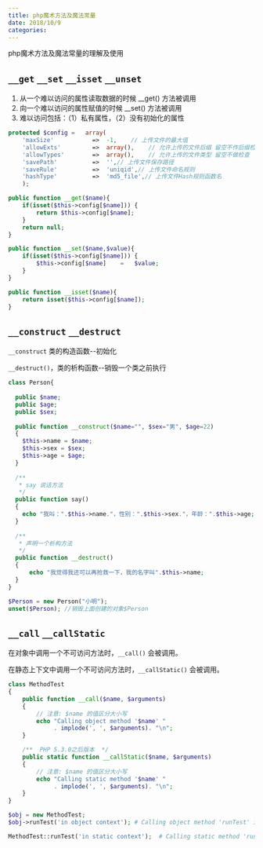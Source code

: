 ```yaml
---
title: php魔术方法及魔法常量
date: 2018/10/9
categories: 
---
```


php魔术方法及魔法常量的理解及使用
<!-- more -->


## `__get` `__set` `__isset` `__unset`
1. 从一个难以访问的属性读取数据的时候 __get() 方法被调用
2. 向一个难以访问的属性赋值的时候 __set() 方法被调用
3. 难以访问包括：（1）私有属性，（2）没有初始化的属性

```php
protected $config =   array(
    'maxSize'           =>  -1,    // 上传文件的最大值
    'allowExts'         =>  array(),    // 允许上传的文件后缀 留空不作后缀检查
    'allowTypes'        =>  array(),    // 允许上传的文件类型 留空不做检查    
    'savePath'          =>  '',// 上传文件保存路径
    'saveRule'          =>  'uniqid',// 上传文件命名规则
    'hashType'          =>  'md5_file',// 上传文件Hash规则函数名
    );

public function __get($name){
    if(isset($this->config[$name])) {
        return $this->config[$name];
    }
    return null;
}

public function __set($name,$value){
    if(isset($this->config[$name])) {
        $this->config[$name]    =   $value;
    }
}

public function __isset($name){
    return isset($this->config[$name]);
}
```

## `__construct` `__destruct`
`__construct` 类的构造函数--初始化

`__destruct()`，类的析构函数--销毁一个类之前执行

```php
class Person{   
                            
  public $name;     
  public $age;     
  public $sex;     
                                  
  public function __construct($name="", $sex="男", $age=22)
  {  
    $this->name = $name;
    $this->sex = $sex;
    $this->age = $age;
  }
  
  /**
   * say 说话方法
   */
  public function say()
  { 
    echo "我叫：".$this->name."，性别：".$this->sex."，年龄：".$this->age;
  }  
  
  /**
   * 声明一个析构方法
   */
  public function __destruct()
  {
      echo "我觉得我还可以再抢救一下，我的名字叫".$this->name;
  }
}

$Person = new Person("小明");
unset($Person); //销毁上面创建的对象$Person
```

## `__call` `__callStatic`
在对象中调用一个不可访问方法时，`__call()` 会被调用。

在静态上下文中调用一个不可访问方法时，`__callStatic()` 会被调用。
```php
class MethodTest 
{
    public function __call($name, $arguments) 
    {
        // 注意: $name 的值区分大小写
        echo "Calling object method '$name' "
             . implode(', ', $arguments). "\n";
    }

    /**  PHP 5.3.0之后版本  */
    public static function __callStatic($name, $arguments) 
    {
        // 注意: $name 的值区分大小写
        echo "Calling static method '$name' "
             . implode(', ', $arguments). "\n";
    }
}

$obj = new MethodTest;
$obj->runTest('in object context'); # Calling object method 'runTest' in object context

MethodTest::runTest('in static context');  # Calling static method 'runTest' in static context
```

